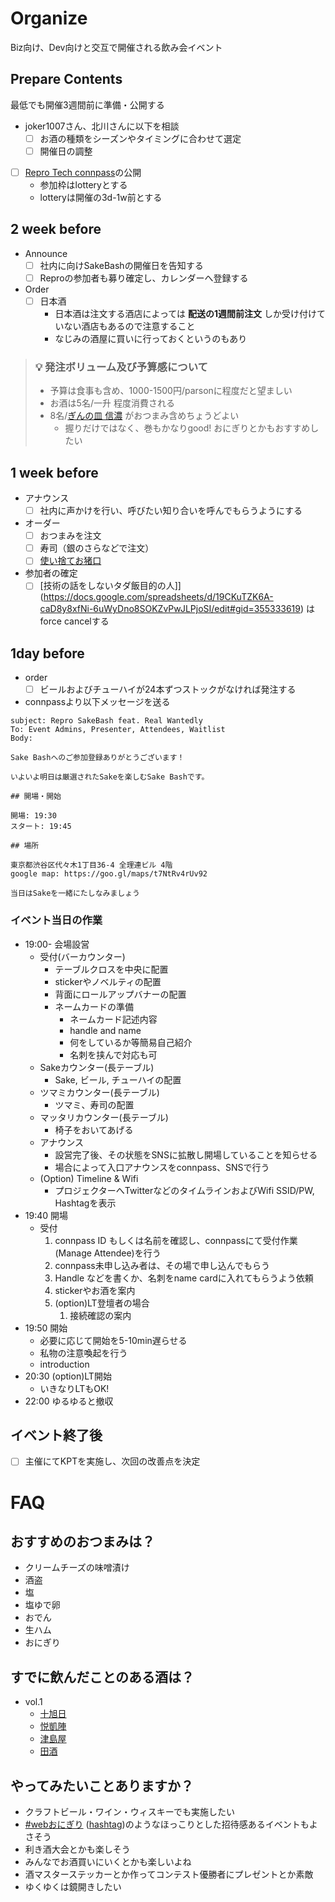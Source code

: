 # Organize

Biz向け、Dev向けと交互で開催される飲み会イベント

## Prepare Contents

最低でも開催3週間前に準備・公開する

- joker1007さん、北川さんに以下を相談
  - [ ] お酒の種類をシーズンやタイミングに合わせて選定
  - [ ] 開催日の調整
- [ ] [Repro Tech connpass](https://repro-tech.connpass.com/)の公開
  - 参加枠はlotteryとする
  - lotteryは開催の3d-1w前とする

## 2 week before

- Announce
  - [ ] 社内に向けSakeBashの開催日を告知する
  - [ ] Reproの参加者も募り確定し、カレンダーへ登録する
- Order
  - [ ] 日本酒
    - 日本酒は注文する酒店によっては **配送の1週間前注文** しか受け付けていない酒店もあるので注意すること
    - なじみの酒屋に買いに行っておくというのもあり

> ### :bulb: 発注ボリューム及び予算感について
>
> - 予算は食事も含め、1000-1500円/parsonに程度だと望ましい
> - お酒は5名/一升 程度消費される
> - 8名/[ぎんの皿 信濃](https://www.ginsara.jp/menu/shinano2-5_1_detail.html) がおつまみ含めちょうどよい
>   - 握りだけではなく、巻もかなりgood! おにぎりとかもおすすめしたい

## 1 week before

- アナウンス
    - [ ] 社内に声かけを行い、呼びたい知り合いを呼んでもらうようにする
- オーダー
    - [ ] おつまみを注文
    - [ ] 寿司（銀のさらなどで注文）
    - [ ] [使い捨てお猪口](https://www.itokei.jp/SHOP/3634846.html?fbclid=IwAR1t19x1nZj0m1Eb081S8dWMb-ll1KYqwzykcMTJXXiRP4sAyp_9UKBNZq0)
- 参加者の確定
    - [ ] [技術の話をしないタダ飯目的の人]](https://docs.google.com/spreadsheets/d/19CKuTZK6A-caD8y8xfNi-6uWyDno8SOKZvPwJLPjoSI/edit#gid=355333619) はforce cancelする

## 1day before

- order
  - [ ] ビールおよびチューハイが24本ずつストックがなければ発注する
- connpassより以下メッセージを送る

```
subject: Repro SakeBash feat. Real Wantedly
To: Event Admins, Presenter, Attendees, Waitlist
Body:

Sake Bashへのご参加登録ありがとうございます！

いよいよ明日は厳選されたSakeを楽しむSake Bashです。

## 開場・開始

開場: 19:30
スタート: 19:45

## 場所

東京都渋谷区代々木1丁目36-4 全理連ビル 4階
google map: https://goo.gl/maps/t7NtRv4rUv92

当日はSakeを一緒にたしなみましょう
```

### イベント当日の作業

- 19:00- 会場設営
    - 受付(バーカウンター)
        - テーブルクロスを中央に配置
        - stickerやノベルティの配置
        - 背面にロールアップバナーの配置
        - ネームカードの準備
            - ネームカード記述内容
            - handle and name
            - 何をしているか等簡易自己紹介
            - 名刺を挟んで対応も可
    - Sakeカウンター(長テーブル)
        - Sake, ビール, チューハイの配置
    - ツマミカウンター(長テーブル)
        - ツマミ、寿司の配置
    - マッタリカウンター(長テーブル)
        - 椅子をおいてあげる
    - アナウンス
        - 設営完了後、その状態をSNSに拡散し開場していることを知らせる
        - 場合によって入口アナウンスをconnpass、SNSで行う
    - (Option) Timeline & Wifi
        - プロジェクターへTwitterなどのタイムラインおよびWifi SSID/PW, Hashtagを表示
- 19:40 開場
    - 受付
        1. connpass ID もしくは名前を確認し、connpassにて受付作業(Manage Attendee)を行う
        1. connpass未申し込み者は、その場で申し込んでもらう
        1. Handle などを書くか、名刺をname cardに入れてもらうよう依頼
        1. stickerやお酒を案内
        1. (option)LT登壇者の場合
            1. 接続確認の案内
- 19:50 開始
    - 必要に応じて開始を5-10min遅らせる
    - 私物の注意喚起を行う
    - introduction
- 20:30 (option)LT開始
    - いきなりLTもOK!
- 22:00 ゆるゆると撤収

## イベント終了後

- [ ] 主催にてKPTを実施し、次回の改善点を決定

# FAQ

## おすすめのおつまみは？

- クリームチーズの味噌漬け
- 酒盗
- 塩
- 塩ゆで卵
- おでん
- 生ハム
- おにぎり

## すでに飲んだことのある酒は？

- vol.1
  - [十旭日](http://www.e-yoshinoya.co.jp/list/jyujiasahi.htm)
  - [悦凱陣](http://www.osakeosake.com/2.gaizin/2.gai-zyun.html)
  - [津島屋](http://www.syusendo-horiichi.co.jp/SHOP/399.html)
  - [田酒](http://www.hatada-sake.com/tokuteimeisyou/corner106446/tokujyundensyu.html)

## やってみたいことありますか？

- クラフトビール・ワイン・ウィスキーでも実施したい
- [#webおにぎり](https://qiita.com/kosamari/items/a1f0fe2ed1a4a9de997f) ([hashtag](https://twitter.com/search?q=%23web%E3%81%8A%E3%81%AB%E3%81%8E%E3%82%8A))のようなほっこりとした招待感あるイベントもよさそう
- 利き酒大会とかも楽しそう
- みんなでお酒買いにいくとかも楽しいよね
- 酒マスターステッカーとか作ってコンテスト優勝者にプレゼントとか素敵
- ゆくゆくは鏡開きしたい
